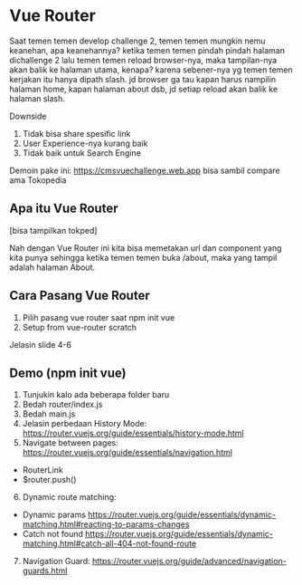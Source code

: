 # Vue Router

Saat temen temen develop challenge 2, temen temen mungkin nemu keanehan, apa keanehannya? ketika temen temen pindah pindah halaman dichallenge 2 lalu temen temen reload browser-nya, maka tampilan-nya akan balik ke halaman utama, kenapa? karena sebener-nya yg temen temen kerjakan itu hanya dipath slash. jd browser ga tau kapan harus nampilin halaman home, kapan halaman about dsb, jd setiap reload akan balik ke halaman slash.

Downside
1. Tidak bisa share spesific link
2. User Experience-nya kurang baik
3. Tidak baik untuk Search Engine

Demoin pake ini: https://cmsvuechallenge.web.app bisa sambil compare ama Tokopedia

## Apa itu Vue Router

[bisa tampilkan tokped]

Nah dengan Vue Router ini kita bisa memetakan url dan component yang kita punya sehingga ketika temen temen buka /about, maka yang tampil adalah halaman About.

## Cara Pasang Vue Router

1. Pilih pasang vue router saat npm init vue
2. Setup from vue-router scratch

Jelasin slide 4-6

## Demo (npm init vue)

1. Tunjukin kalo ada beberapa folder baru
2. Bedah router/index.js
3. Bedah main.js
4. Jelasin perbedaan History Mode: https://router.vuejs.org/guide/essentials/history-mode.html
5. Navigate between pages: https://router.vuejs.org/guide/essentials/navigation.html
  - RouterLink
  - $router.push()
6. Dynamic route matching:
  - Dynamic params https://router.vuejs.org/guide/essentials/dynamic-matching.html#reacting-to-params-changes
  - Catch not found https://router.vuejs.org/guide/essentials/dynamic-matching.html#catch-all-404-not-found-route
7. Navigation Guard: https://router.vuejs.org/guide/advanced/navigation-guards.html
